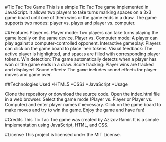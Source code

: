 #Tic Tac Toe Game
This is a simple Tic Tac Toe game implemented in JavaScript. It allows two players to take turns marking spaces on a 3x3 game board until one of them wins or the game ends in a draw. The game supports two modes: player vs. player and player vs. computer.

##Features
Player vs. Player mode: Two players can take turns playing the game locally on the same device.
Player vs. Computer mode: A player can play against a computer-controlled opponent.
Interactive gameplay: Players can click on the game board to place their tokens.
Visual feedback: The active player is highlighted, and spaces are filled with corresponding player tokens.
Win detection: The game automatically detects when a player has won or the game ends in a draw.
Score tracking: Player wins are tracked and displayed.
Sound effects: The game includes sound effects for player moves and game over.

##Technologies Used
*HTML5
*CSS3
*JavaScript
*Usage

Clone the repository or download the source code.
Open the index.html file in a web browser.
Select the game mode (Player vs. Player or Player vs. Computer) and enter player names if necessary.
Click on the game board to make moves and try to win the game.
Enjoy the game and have fun!

#Credits
This Tic Tac Toe game was created by Azizov Ramir. It is a simple implementation using JavaScript, HTML, and CSS.



#License
This project is licensed under the MIT License.
